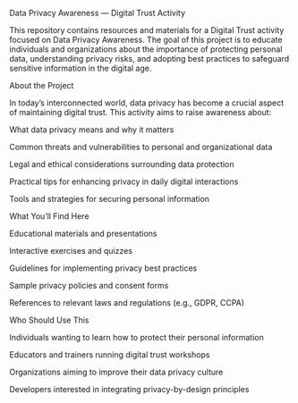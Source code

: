 Data Privacy Awareness — Digital Trust Activity

This repository contains resources and materials for a Digital Trust activity focused on Data Privacy Awareness. The goal of this project is to educate individuals and organizations about the importance of protecting personal data, understanding privacy risks, and adopting best practices to safeguard sensitive information in the digital age.

About the Project

In today’s interconnected world, data privacy has become a crucial aspect of maintaining digital trust. This activity aims to raise awareness about:

What data privacy means and why it matters

Common threats and vulnerabilities to personal and organizational data

Legal and ethical considerations surrounding data protection

Practical tips for enhancing privacy in daily digital interactions

Tools and strategies for securing personal information

What You’ll Find Here

Educational materials and presentations

Interactive exercises and quizzes

Guidelines for implementing privacy best practices

Sample privacy policies and consent forms

References to relevant laws and regulations (e.g., GDPR, CCPA)

Who Should Use This

Individuals wanting to learn how to protect their personal information

Educators and trainers running digital trust workshops

Organizations aiming to improve their data privacy culture

Developers interested in integrating privacy-by-design principles
